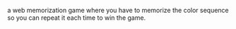 a web memorization game where you have to memorize the color sequence so you can repeat it
each time to win the game.
